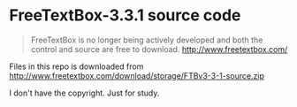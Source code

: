 # FreeTextBox-3.3.1 source code


>FreeTextBox is no longer being actively developed and both the control and source are free to download. http://www.freetextbox.com/

Files in this repo is downloaded from http://www.freetextbox.com/download/storage/FTBv3-3-1-source.zip

I don't have the copyright. Just for study.
